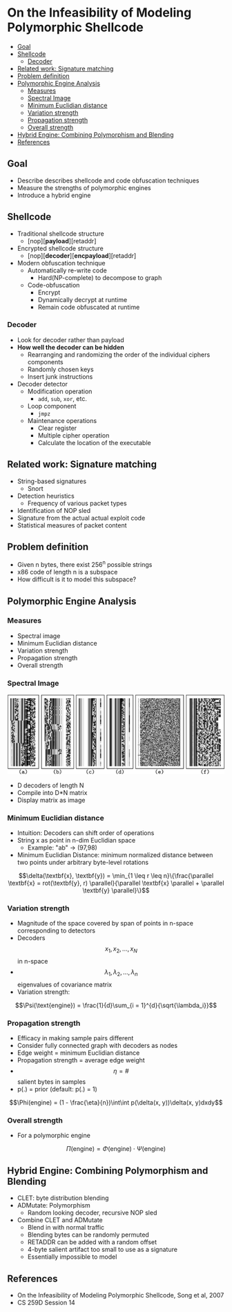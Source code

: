 # On the Infeasibility of Modeling Polymorphic Shellcode

<!-- TOC -->

- [Goal](#goal)
- [Shellcode](#shellcode)
    - [Decoder](#decoder)
- [Related work: Signature matching](#related-work-signature-matching)
- [Problem definition](#problem-definition)
- [Polymorphic Engine Analysis](#polymorphic-engine-analysis)
    - [Measures](#measures)
    - [Spectral Image](#spectral-image)
    - [Minimum Euclidian distance](#minimum-euclidian-distance)
    - [Variation strength](#variation-strength)
    - [Propagation strength](#propagation-strength)
    - [Overall strength](#overall-strength)
- [Hybrid Engine: Combining Polymorphism and Blending](#hybrid-engine-combining-polymorphism-and-blending)
- [References](#references)

<!-- /TOC -->

## Goal

* Describe describes shellcode and code obfuscation techniques
* Measure the strengths of polymorphic engines
* Introduce a hybrid engine

## Shellcode

* Traditional shellcode structure
    * [nop][**payload**][retaddr]
* Encrypted shellcode structure
    * [nop][**decoder**][**encpayload**][retaddr]
* Modern obfuscation technique
    * Automatically re-write code
        * Hard(NP-complete) to decompose to graph
    * Code-obfuscation
        * Encrypt
        * Dynamically decrypt at runtime
        * Remain code obfuscated at runtime

### Decoder

* Look for decoder rather than payload
* **How well the decoder can be hidden**
    * Rearranging and randomizing the order of the individual ciphers components
    * Randomly chosen keys
    * Insert junk instructions
* Decoder detector
    * Modification operation
        * `add`, `sub`, `xor`, etc.
    * Loop component
        * `jmpz`
    * Maintenance operations
        * Clear register
        * Multiple cipher operation
        * Calculate the location of the executable

## Related work: Signature matching

* String-based signatures
    * Snort
* Detection heuristics
    * Frequency of various packet types
* Identification of NOP sled
* Signature from the actual actual exploit code
* Statistical measures of packet content


## Problem definition

* Given n bytes, there exist 256<sup>n</sup> possible strings
* x86 code of length n is a subspace
* How difficult is it to model this subspace?

## Polymorphic Engine Analysis

### Measures

* Spectral image
* Minimum Euclidian distance
* Variation strength
* Propagation strength
* Overall strength

###  Spectral Image

![visualization_of_shellcode_variations](images/visualization_of_shellcode_variations.png)

* D decoders of length N
* Compile into D*N matrix
* Display matrix as image

### Minimum Euclidian distance

* Intuition: Decoders can shift order of operations
* String x as point in n-dim Euclidian space
    * Example: "ab" -> (97,98)
* Minimum Euclidian Distance: minimum normalized distance between two points under arbitrary byte-level rotations

$$\delta(\textbf{x}, \textbf{y}) = \min_{1 \leq r \leq n}\{\frac{\parallel \textbf{x} = rot(\textbf{y}, r) \parallel}{\parallel \textbf{x} \parallel + \parallel \textbf{y} \parallel}\}$$

### Variation strength

* Magnitude of the space covered by span of points in n-space corresponding to detectors
* Decoders $$x_1, x_2, ..., x_N$$ in n-space
* $$\lambda_1, \lambda_2, ..., \lambda_n$$ eigenvalues of covariance matrix
* Variation strength:

$$\Psi(\text{engine}) = \frac{1}{d}\sum_{i = 1}^{d}{\sqrt{\lambda_i}}$$

### Propagation strength

* Efficacy in making sample pairs different
* Consider fully connected graph with decoders as nodes
* Edge weight = minimum Euclidian distance
* Propagation strength = average edge weight
* $$\eta = \#$$ salient bytes in samples
* p(.) = prior (default: p(.) = 1)

$$\Phi(engine) = (1 - \frac{\eta}{n})\int\int p(\delta(x, y))\delta(x, y)dxdy$$

### Overall strength

* For a polymorphic engine

$$\Pi(\text{engine}) = \Phi(\text{engine}) \cdot \Psi(\text{engine})$$

## Hybrid Engine: Combining Polymorphism and Blending

* CLET: byte distribution blending
* ADMutate: Polymorphism
    * Random looking decoder, recursive NOP sled
* Combine CLET and ADMutate
    * Blend in with normal traffic
    * Blending bytes can be randomly permuted
    * RETADDR can be added with a random offset
    * 4-byte salient artifact too small to use as a signature
    * Essentially impossible to model

## References

* On the Infeasibility of Modeling Polymorphic Shellcode, Song et al, 2007
* CS 259D Session 14
